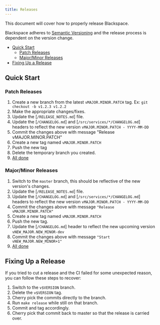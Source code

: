 ```yaml
---
title: Releases
---
```


This document will cover how to properly release Blackspace.

Blackspace adheres to [Semantic Versioning](https://semver.org/spec/v2.0.0.html) and the release
process is dependent on the version change.

<!-- MarkdownTOC autolink="true" style="ordered" indent="   " -->

- [Quick Start](#quick-start)
  - [Patch Releases](#patch-releases)
  - [Major/Minor Releases](#majorminor-releases)
- [Fixing Up a Release](#fixing-up-a-release)

<!-- /MarkdownTOC -->
## Quick Start

### Patch Releases

1. Create a new branch from the latest `vMAJOR.MINOR.PATCH` tag. Ex: `git checkout -b v1.2.3 v1.2.2`
2. Make the appropriate changes/fixes.
3. Update the [`/RELEASE_NOTES.md`] file.
4. Update the [`/CHANGELOG.md`] and [`/src/services/*/CHANGELOG.md`] headers to reflect the new version `vMAJOR.MINOR.PATCH - YYYY-MM-DD`
5. Commit the changes above with message "Release vMAJOR.MINOR.PATCH"
6. Create a new tag named `vMAJOR.MINOR.PATCH`
7. Push the new tag
8. Delete the temporary branch you created.
9. [All done](https://i.giphy.com/media/3ohzdIvnUKKjiAZTSU/giphy.webp)

### Major/Minor Releases
 
1. Switch to the `master` branch, this should be reflective of the new version's changes.
2. Update the [`/RELEASE_NOTES.md`] file.
3. Update the [`/CHANGELOG.md`] and [`/src/services/*/CHANGELOG.md`] headers to reflect the new version `vMAJOR.MINOR.PATCH - YYYY-MM-DD`
4. Commit the changes above with message `"Release vMAJOR.MINOR.PATCH"`
5. Create a new tag named `vMAJOR.MINOR.PATCH`
6. Push the new tag.
7. Update the [`/CHANGELOG.md`] header to reflect the new upcoming version `vNEW_MAJOR.NEW_MINOR-dev`
8. Commit the changes above with message `"Start vNEW_MAJOR.NEW_MINOR+1"`
9. [All done](https://i.giphy.com/media/3ohzdIvnUKKjiAZTSU/giphy.webp)

## Fixing Up a Release

If you tried to cut a release and the CI failed for some unexpected reason, you can follow these steps to recover:

1. Switch to the `v$VERSION` branch.
1. Delete the `v$VERSION` tag.
1. Cherry pick the commits directly to the branch.
1. Run `make release` while still on that branch.
1. Commit and tag accordingly.
1. Cherry pick that commit back to master so that the release is carried over.

[All done]: https://i.giphy.com/media/3ohzdIvnUKKjiAZTSU/giphy.webp
